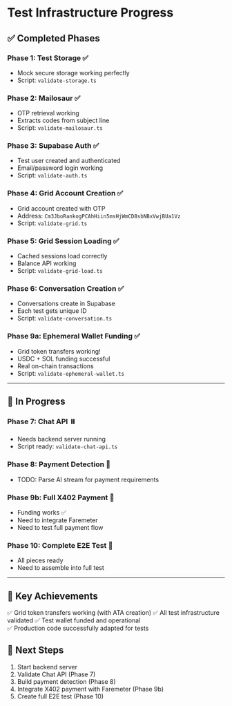 # Test Infrastructure Progress

## ✅ Completed Phases

### Phase 1: Test Storage ✅
- Mock secure storage working perfectly
- Script: `validate-storage.ts`

### Phase 2: Mailosaur ✅
- OTP retrieval working
- Extracts codes from subject line
- Script: `validate-mailosaur.ts`

### Phase 3: Supabase Auth ✅
- Test user created and authenticated
- Email/password login working
- Script: `validate-auth.ts`

### Phase 4: Grid Account Creation ✅
- Grid account created with OTP
- Address: `Cm3JboRankogPCAhHiin5msHjWmCD8sbNBxVwjBUa1Vz`
- Script: `validate-grid.ts`

### Phase 5: Grid Session Loading ✅
- Cached sessions load correctly
- Balance API working
- Script: `validate-grid-load.ts`

### Phase 6: Conversation Creation ✅
- Conversations create in Supabase
- Each test gets unique ID
- Script: `validate-conversation.ts`

### Phase 9a: Ephemeral Wallet Funding ✅
- Grid token transfers working!
- USDC + SOL funding successful
- Real on-chain transactions
- Script: `validate-ephemeral-wallet.ts`

---

## 🚧 In Progress

### Phase 7: Chat API ⏸️
- Needs backend server running
- Script ready: `validate-chat-api.ts`

### Phase 8: Payment Detection 🚧
- TODO: Parse AI stream for payment requirements

### Phase 9b: Full X402 Payment 🚧
- Funding works ✅
- Need to integrate Faremeter
- Need to test full payment flow

### Phase 10: Complete E2E Test 🚧
- All pieces ready
- Need to assemble into full test

---

## 🔑 Key Achievements

✅ Grid token transfers working (with ATA creation)
✅ All test infrastructure validated
✅ Test wallet funded and operational  
✅ Production code successfully adapted for tests

## 📍 Next Steps

1. Start backend server
2. Validate Chat API (Phase 7)
3. Build payment detection (Phase 8)
4. Integrate X402 payment with Faremeter (Phase 9b)
5. Create full E2E test (Phase 10)
